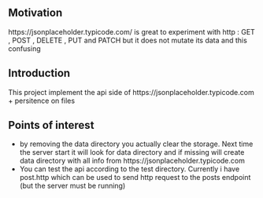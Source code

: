<h2>Motivation</h2>
<p>https://jsonplaceholder.typicode.com/ is great to experiment with http : GET , POST , DELETE , PUT and PATCH but it does not mutate its data and this confusing</p>


<h2>Introduction</h2>
<p>This project implement the api side of https://jsonplaceholder.typicode.com + persitence on files</p>

<h2>Points of interest</h2>
<ul>
<li>by removing the data directory you actually clear the storage. Next time the server start it will look for data directory and if missing will create data directory with all info from https://jsonplaceholder.typicode.com</li>
<li>You can test the api according to the test directory. Currently i have post.http which can be used to send http request to the posts endpoint (but the server must be running)</li>
</ul>